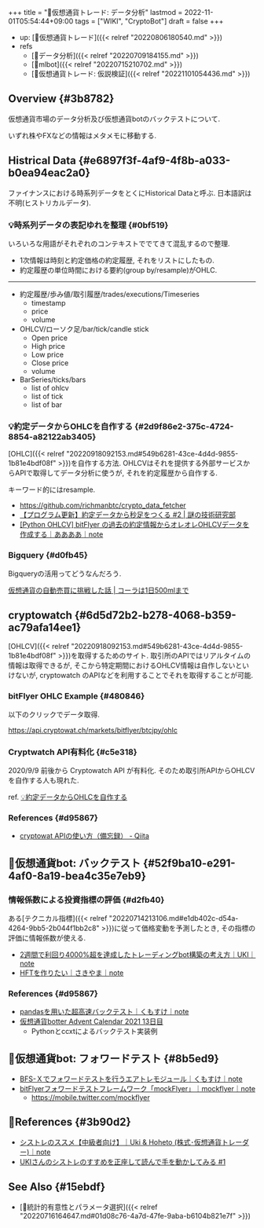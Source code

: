 +++
title = "📝仮想通貨トレード: データ分析"
lastmod = 2022-11-01T05:54:44+09:00
tags = ["WIKI", "CryptoBot"]
draft = false
+++

-   up: [📝仮想通貨トレード]({{< relref "20220806180540.md" >}})
-   refs
    -   [📝データ分析]({{< relref "20220709184155.md" >}})
    -   [📝mlbot]({{< relref "20220715210702.md" >}})
    -   [📝仮想通貨トレード: 仮説検証]({{< relref "20221101054436.md" >}})


## Overview {#3b8782}

仮想通貨市場のデータ分析及び仮想通貨botのバックテストについて.

いずれ株やFXなどの情報はメタメモに移動する.


## Histrical Data {#e6897f3f-4af9-4f8b-a033-b0ea94eac2a0}

ファイナンスにおける時系列データをとくにHistorical Dataと呼ぶ. 日本語訳は不明(ヒストリカルデータ).


### 💡時系列データの表記ゆれを整理 {#0bf519}

いろいろな用語がそれぞれのコンテキストででてきて混乱するので整理.

-   1次情報は時刻と約定価格の約定履歴, それをリストにしたもの.
-   約定履歴の単位時間における要約(group by/resample)がOHLC.

---

-   約定履歴/歩み値/取引履歴/trades/executions/Timeseries
    -   timestamp
    -   price
    -   volume
-   OHLCV/ローソク足/bar/tick/candle stick
    -   Open price
    -   High price
    -   Low price
    -   Close price
    -   volume
-   BarSeries/ticks/bars
    -   list of ohlcv
    -   list of tick
    -   list of bar


### 💡約定データからOHLCを自作する {#2d9f86e2-375c-4724-8854-a82122ab3405}

[OHLC]({{< relref "20220918092153.md#549b6281-43ce-4d4d-9855-1b81e4bdf08f" >}})を自作する方法. OHLCVはそれを提供する外部サービスからAPIで取得してデータ分析に使うが, それを約定履歴から自作する.

キーワード的にはresample.

-   <https://github.com/richmanbtc/crypto_data_fetcher>
-   [【プログラム更新】約定データから秒足をつくる #2 | 謎の技術研究部](https://www.ultra-noob.com/blog/2020/61/)
-   [[Python OHLCV] bitFlyer の過去の約定情報からオレオレOHLCVデータを作成する｜ああああ｜note](https://note.com/17num/n/nd8dd899d9de2)


### Bigquery {#d0fb45}

Bigqueryの活用ってどうなんだろう.

[仮想通貨の自動売買に挑戦した話 | コーラは1日500mlまで](https://t-kuni-tech.com/2021/05/29/%E4%BB%AE%E6%83%B3%E9%80%9A%E8%B2%A8%E3%81%AE%E8%87%AA%E5%8B%95%E5%A3%B2%E8%B2%B7%E3%81%AB%E6%8C%91%E6%88%A6%E3%81%97%E3%81%9F%E8%A9%B1/)


## cryptowatch {#6d5d72b2-b278-4068-b359-ac79afa14ee1}

[OHLCV]({{< relref "20220918092153.md#549b6281-43ce-4d4d-9855-1b81e4bdf08f" >}})を取得するためのサイト. 取引所のAPIではリアルタイムの情報は取得できるが, そこから特定期間におけるOHLCV情報は自作しないといけないが, cryptowatch
のAPIなどを利用することでそれを取得することが可能.


### bitFlyer OHLC Example {#480846}

以下のクリックでデータ取得.

<https://api.cryptowat.ch/markets/bitflyer/btcjpy/ohlc>


### Cryptwatch API有料化 {#c5e318}

2020/9/9 前後から Cryptowatch API が有料化. そのため取引所APIからOHLCVを自作する人も現れた.

ref. [💡約定データからOHLCを自作する](#2d9f86e2-375c-4724-8854-a82122ab3405)


### References {#d95867}

-   [cryptowat APIの使い方（備忘録） - Qiita](https://qiita.com/iw_at_t/items/73e3201aa091a04ff248)


## 📝仮想通貨bot: バックテスト {#52f9ba10-e291-4af0-8a19-bea4c35e7eb9}


### 情報係数による投資指標の評価 {#d2fb40}

ある[テクニカル指標]({{< relref "20220714213106.md#e1db402c-d54a-4264-9bb5-2b044f1bb2c8" >}})に従って価格変動を予測したとき, その指標の評価に情報係数が使える.

-   [2週間で利回り4000%超を達成したトレーディングbot構築の考え方｜UKI｜note](https://note.com/uki_profit/n/n24a110c0a609)
-   [HFTを作りたい｜さきやま｜note](https://note.com/sakiyama100/n/n20ef5a4c9549?magazine_key=mbe85e78703fc)


### References {#d95867}

-   [pandasを用いた超高速バックテスト｜くもすけ｜note](https://note.com/kunmosky1/n/nc15678b3dcc2)
-   [仮想通貨botter Advent Calendar 2021 13日目](https://notebooks.githubusercontent.com/view/ipynb?color_mode=auto&commit=9476f9aadaa0d6db1547daf1165d74051bb0441c&enc_url=68747470733a2f2f7261772e67697468756275736572636f6e74656e742e636f6d2f676973742f7368696e7365697461726f2f35316235393864313239356632343464363334643138663639646331636637322f7261772f393437366639616164616130643664623135343764616631313635643734303531626230343431632f63727970746f2d616476656e742d63616c656e6465722d323032312e6970796e62&logged_in=false&nwo=shinseitaro%2F51b598d1295f244d634d18f69dc1cf72&path=crypto-advent-calender-2021.ipynb&repository_id=113519075&repository_type=Gist)
    -   Pythonとccxtによるバックテスト実装例


## 📝仮想通貨bot: フォワードテスト {#8b5ed9}

-   [BFS-Ｘでフォワードテストを行うエアトレモジュール｜くもすけ｜note](https://note.com/kunmosky1/n/nbe793f9addda)
-   [bitFlyerフォワードテストフレームワーク「mockFlyer」｜mockflyer｜note](https://note.com/mockflyer/n/ned260720efbb)
    -   <https://mobile.twitter.com/mockflyer>


## 🔗References {#3b90d2}

-   [シストレのススメ【中級者向け】｜Uki & Hoheto (株式･仮想通貨トレーダー)｜note](https://note.com/trading/m/md88fa4cd2fc1)
-   [UKIさんのシストレのすすめを正座して読んで手を動かしてみる #1](https://zenn.dev/wannabebotter/articles/358c0a28bec985)


## See Also {#15ebdf}

-   [📍統計的有意性とパラメータ選択]({{< relref "20220716164647.md#01d08c76-4a7d-47fe-9aba-b6104b821e7f" >}})
